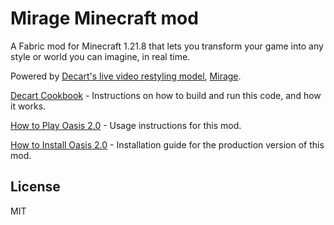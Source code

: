 # Mirage Minecraft mod

A Fabric mod for Minecraft 1.21.8 that lets you transform your game into any style or world you can imagine, in real time.

Powered by [Decart's live video restyling model](https://platform.decart.ai/models), [Mirage](https://mirage.decart.ai).

[Decart Cookbook](https://cookbook.decart.ai/mirage-minecraft-mod) - Instructions on how to build and run this code, and how it works.

[How to Play Oasis 2.0](https://oasis2.decart.ai/how-to-play) - Usage instructions for this mod.

[How to Install Oasis 2.0](https://oasis2.decart.ai/how-to-install) - Installation guide for the production version of this mod.

## License

MIT
